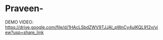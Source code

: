 # Praveen-

DEMO VIDEO: https://drive.google.com/file/d/1HAcLSbdZWV9TJJAl_pWnCy4ulKQL912v/view?usp=share_link
